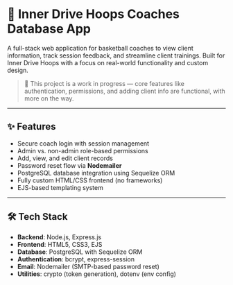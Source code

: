 # 🏀 Inner Drive Hoops Coaches Database App

A full-stack web application for basketball coaches to view client information, track session feedback, and streamline client trainings. Built for Inner Drive Hoops with a focus on real-world functionality and custom design.

> 🚧 This project is a work in progress — core features like authentication, permissions, and adding client info are functional, with more on the way.

---

## ✨ Features

- Secure coach login with session management
- Admin vs. non-admin role-based permissions
- Add, view, and edit client records
- Password reset flow via **Nodemailer**
- PostgreSQL database integration using Sequelize ORM
- Fully custom HTML/CSS frontend (no frameworks)
- EJS-based templating system

---

## 🛠 Tech Stack

- **Backend**: Node.js, Express.js
- **Frontend**: HTML5, CSS3, EJS
- **Database**: PostgreSQL with Sequelize ORM
- **Authentication**: bcrypt, express-session
- **Email**: Nodemailer (SMTP-based password reset)
- **Utilities**: crypto (token generation), dotenv (env config)

